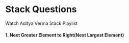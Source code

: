 # Stack Questions

Watch Aditya Verma Stack Playlist

#### 1. Next Greater Element to Right(Next Largest Element)
